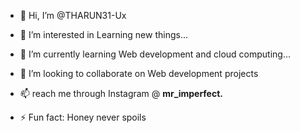 - 👋 Hi, I’m @THARUN31-Ux
- 👀 I’m interested in Learning new things...
- 🌱 I’m currently learning Web development and cloud computing...
- 💞️ I’m looking to collaborate on Web development projects 
- 📫 reach me through Instagram @ __mr_imperfect.__

- ⚡ Fun fact: Honey never spoils

<!---
THARUN31-Ux/THARUN31-Ux is a ✨ special ✨ repository because its `README.md` (this file) appears on your GitHub profile.
You can click the Preview link to take a look at your changes.
--->
